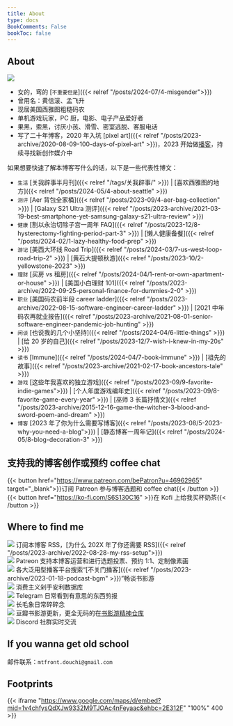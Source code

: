 ```yaml
---
title: About
type: docs
BookComments: False
bookToc: false
---
```



## About
![](https://douchi.sfo3.cdn.digitaloceanspaces.com/blog/dino_statict.png)
- 女的，弯的 [`不重要但是`]({{< relref "/posts/2024-07/4-misgender">}})
- 曾用名：黄信滚、孟飞升
- 现居美国西雅图粗糙码农
- 单机游戏玩家，PC 厨，电影、电子产品爱好者
- 果黑，索黑，讨厌小孩、滑雪、密室逃脱、客服电话
- 写了二十年博客，2020 年入坑 [pixel art]({{< relref "/posts/2023-archive/2020-08-09-100-days-of-pixel-art" >}})，2023 开始做[播客](https://blog.douchi.space/podcast-bgm)，持续寻找新创作媒介中

如果想要快速了解本博客写什么的话，以下是一些代表性博文：
- `生活` [关我辟事半月刊]({{< relref "/tags/关我辟事/" >}}) | [喜欢西雅图的地方]({{< relref "/posts/2024-05/4-about-seattle" >}})
- `测评` [Aer 背包全家桶]({{< relref "/posts/2023-09/4-aer-bag-collection" >}}) | [Galaxy S21 Ultra 测评]({{< relref "/posts/2023-archive/2021-03-19-best-smartphone-yet-samsung-galaxy-s21-ultra-review" >}})
- `健康` [割以永治切除子宫一周年 FAQ]({{< relref "/posts/2023-12/8-hysterectomy-fighting-period-part-3" >}}) | [懒人健康备餐]({{< relref "/posts/2024-02/1-lazy-healthy-food-prep" >}})
- `游记` [美西大环线 Road Trip]({{< relref "/posts/2024-03/7-us-west-loop-road-trip-2" >}}) | [黄石大提顿秋游]({{< relref "/posts/2023-10/2-yellowstone-2023" >}})
- `理财` [买房 vs 租房]({{< relref "/posts/2024-04/1-rent-or-own-apartment-or-house" >}}) | [美国小白理财 101]({{< relref "/posts/2023-archive/2022-09-25-personal-finance-for-dummies-2-0" >}})
- `职业` [美国码农前半段 career ladder]({{< relref "/posts/2023-archive/2022-08-15-software-engineer-career-ladder" >}}) | [2021 中年码农再就业报告]({{< relref "/posts/2023-archive/2021-08-01-senior-software-engineer-pandemic-job-hunting" >}})
- `闲谈` [也说我的几个小坚持]({{< relref "/posts/2024-04/6-little-things" >}}) | [给 20 岁的自己]({{< relref "/posts/2023-12/7-wish-i-knew-in-my-20s" >}})
- `读书` [Immune]({{< relref "/posts/2024-04/7-book-immune" >}}) | [祖先的故事]({{< relref "/posts/2023-archive/2021-02-17-book-ancestors-tale" >}})
- `游戏` [这些年我喜欢的独立游戏]({{< relref "/posts/2023-09/9-favorite-indie-games">}}) | [个人年度游戏编年史]({{< relref "/posts/2023-09/8-favorite-game-every-year" >}}) | [巫师 3 长篇抒情文]({{< relref "/posts/2023-archive/2015-12-16-game-the-witcher-3-blood-and-sword-poem-and-dream" >}})
- `博客` [2023 年了你为什么需要写博客]({{< relref "/posts/2023-08/5-2023-why-you-need-a-blog">}}) | [静态博客一周年记]({{< relref "/posts/2024-05/8-blog-decoration-3" >}})

## 支持我的博客创作或预约 coffee chat
{{< button href="https://www.patreon.com/bePatron?u=46962965" target="_blank">}}订阅 Patreon 参与博客选题和 coffee chat{{< /button >}}
{{< button href="https://ko-fi.com/S6S130C16" >}}在 Kofi 上给我买杯奶茶{{< /button >}}

## Where to find me
[![](https://douchi.sfo3.cdn.digitaloceanspaces.com/random/logo/rss.png)](https://blog.douchi.space/index.xml) 订阅本博客 RSS，[为什么 202X 年了你还需要 RSS]({{< relref "/posts/2023-archive/2022-08-28-my-rss-setup">}}) \
[![](https://douchi.sfo3.cdn.digitaloceanspaces.com/random/logo/patreon.png)](https://www.patreon.com/bePatron?u=46962965) Patreon 支持本博客运营和进行选题投票、预约 1:1、定制像素画 \
[![](https://douchi.sfo3.cdn.digitaloceanspaces.com/random/logo/spotify.png)](https://open.spotify.com/show/3146ubWByIlxIPNNfTBCFZ) 各大泛用型播客平台搜索“[不关门播客]({{< relref "/posts/2023-archive/2023-01-18-podcast-bgm" >}})”畅谈书影游 \
[![](https://douchi.sfo3.cdn.digitaloceanspaces.com/random/logo/notion.png)](https://mtfront.notion.site/mtfront-shopping-reviews-e568ee6ebaa44b5da146cbe4ac4663eb) 消费主义剁手安利数据库 \
[![](https://douchi.sfo3.cdn.digitaloceanspaces.com/random/logo/telegram.png)](https://t.me/mtfront) Telegram 日常看到有意思的东西剪报 \
[![](https://douchi.sfo3.cdn.digitaloceanspaces.com/random/logo/mastodon.png)](https://douchi.space/@mtfront) 长毛象日常碎碎念 \
[![](https://douchi.sfo3.cdn.digitaloceanspaces.com/random/logo/douban.png)](https://www.douban.com/people/mfcndw/) 豆瓣书影游更新，更全无码的在[书影游精神仓库](https://mtfront.notion.site/2485c762efe040b988531aaa3e45ad25) \
[![](https://douchi.sfo3.cdn.digitaloceanspaces.com/random/logo/discord.png)](https://discord.gg/cESS4JpsdG) Discord 社群实时交流

## If you wanna get old school 
邮件联系：`mtfront.douchi@gmail.com`

## Footprints
{{< iframe "https://www.google.com/maps/d/embed?mid=1v4chfysQdXJw9332M9TJOAc4nFeyaac&ehbc=2E312F" "100%" 400 >}}